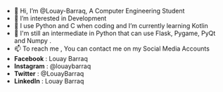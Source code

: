 - 👋 Hi, I’m @Louay-Barraq, A Computer Engineering Student
- 👀 I’m interested in Development
- 🌱 I use Python and C when coding and I’m currently learning Kotlin  
- 💞️ I'm still an intermediate in Python that can use Flask, Pygame, PyQt and Numpy . 
- 📫 To reach me , You can contact me on my Social Media Accounts
- **Facebook** : Louay Barraq
- **Instagram** : @louaybarraq
- **Twitter** : @LouayBarraq
- **LinkedIn** : Louay Barraq   

<!---
Louay-Barraq/Louay-Barraq is a ✨ special ✨ repository because its `README.md` (this file) appears on your GitHub profile.
You can click the Preview link to take a look at your changes.
--->
